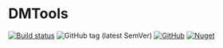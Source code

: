 # DMTools

[![Build status](https://ci.appveyor.com/api/projects/status/02huumx625oq159d/branch/master?svg=true)](https://ci.appveyor.com/project/JDouglasMendes/dmtools/branch/master)
![GitHub tag (latest SemVer)](https://img.shields.io/github/v/tag/JDouglasMendes/DMTools)
[![GitHub](https://img.shields.io/github/license/JDouglasMendes/DMTools)](https://github.com/JDouglasMendes/DMTools/blob/master/LICENSE)
[![Nuget](https://img.shields.io/nuget/v/DMTools)](https://www.nuget.org/packages/DMTools)
